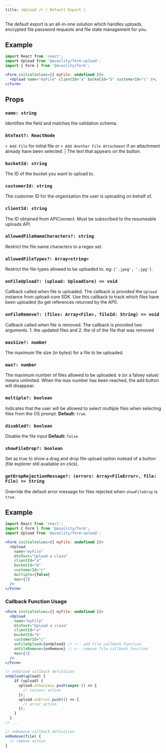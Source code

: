 ```yaml
---
title: <Upload /> ( Default Export )
---
```


The default export is an all-in-one solution which handles uploads, encrypted file password requests and file state management for you.

## Example

```jsx
import React from 'react';
import Upload from '@availity/form-upload';
import { Form } from '@availity/form';

<Form initialValues={{ myFile: undefined }}>
  <Upload name="myFile" clientId="a" bucketId="b" customerId="c" />;
</Form>
```

## Props

### `name: string`

Identifies the field and matches the validation schema.

### `btnText?: ReactNode`

`+ Add File` for initial file or `+ Add Another File Attachment` if an attachment already have been selected. | The text that appears on the button.

### `bucketId: string`

The ID of the bucket you want to upload to.

### `customerId: string`

The customer ID for the organization the user is uploading on behalf of.

### `clientId: string`

The ID obtained from APIConnect. Must be subscribed to the resumeable uploads API.

### `allowedFileNameCharacters?: string`

Restrict the file name characters to a regex set.

### `allowedFileTypes?: Array<string>`

Restrict the file types allowed to be uploaded to. eg: `['.jpeg', '.jpg']`.

### `onFileUpload?: (upload: UploadCore) => void`

Callback called when file is uploaded. The callback is provided the `Upload` instance from upload-core SDK. Use this callback to track which files have been uploaded (to get references returned by the API).

### `onFileRemove?: (files: Array<File>, fileId: String) => void`

Callback called when file is removed. The callback is provided two arguments. 1. the updated files and 2. the id of the file that was removed

### `maxSize?: number`

The maximum file size (in bytes) for a file to be uploaded.

### `max?: number`

The maximum number of files allowed to be uploaded. `0` (or a falsey value) means unlimited. When the max number has been reached, the add button will disappear.

### `multiple?: boolean`

Indicates that the user will be allowed to select multiple files when selecting files from the OS prompt. **Default:** `true`.

### `disabled?: boolean`

Disable the file input **Default:** `false`.

### `showFileDrop?: boolean`

Set as true to show a drag and drop file upload option instead of a button (file explorer still available on click).

### `getDropRejectionMessage?: (errors: Array<FileError>, file: File) => String`

Override the default error message for files rejected when `showFileDrop` is `true`.

## Example

```jsx
import React from 'react';
import { Form } from '@availity/form';
import Upload from '@availity/form-upload';

<Form initialValues={{ myFile: undefined }}>
  <Upload
    name="myFile"
    btnText="Upload a claim"
    clientId="a"
    bucketId="b"
    customerId="c"
    multiple={false}
    max={1}
  />
</Form>
```

### Callback Function Usage

```jsx
<Form initialValues={{ myFile: undefined }}>
  <Upload
    name="myFile"
    btnText="Upload a claim"
    clientId="a"
    bucketId="b"
    customerId="c"
    onFileUpload={onUpload} // <-- add file callback function
    onFileRemove={onRemove} // <-- remove file callback function
    max={1}
  />
</Form>

// onUpload callback definition
onUpload(upload) {
    if (upload) {
      upload.onSuccess.push(async () => {
        // success action
      });
      upload.onError.push(() => {
        // error action
      });
    }
  }
// ...

// onRemove callback definition
onRemove(file) {
  // remove action
}
```
